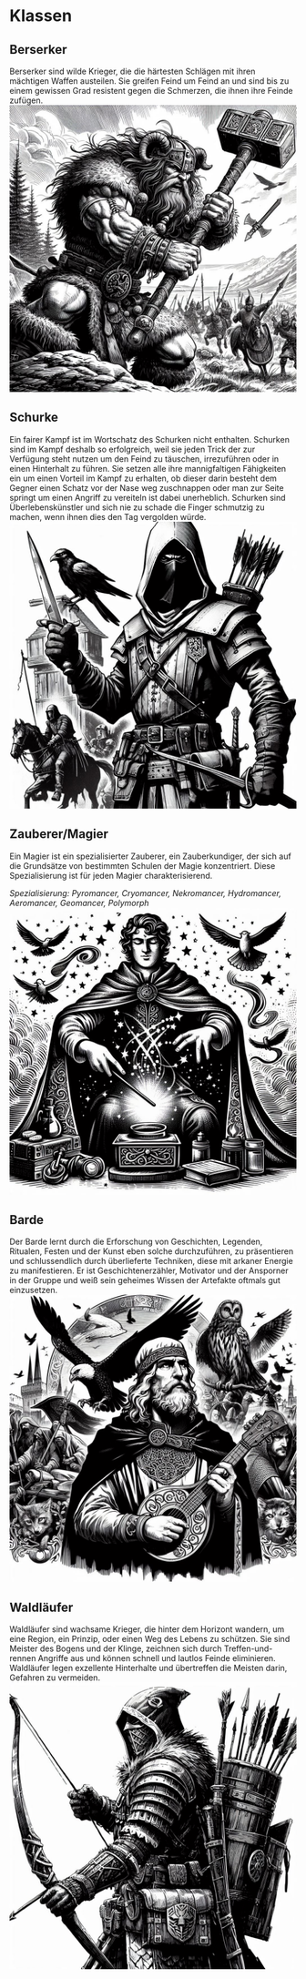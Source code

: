 # Klassen

## Berserker
Berserker sind wilde Krieger, die die härtesten Schlägen mit ihren mächtigen Waffen austeilen. Sie greifen Feind um Feind an und sind bis zu einem gewissen Grad resistent gegen die Schmerzen, die ihnen ihre Feinde zufügen.
![image](/images/barbar.jpg)

## Schurke
Ein fairer Kampf ist im Wortschatz des Schurken nicht enthalten. Schurken sind im Kampf deshalb so erfolgreich, weil sie jeden Trick der zur Verfügung steht nutzen um den Feind zu täuschen, irrezuführen oder in einen Hinterhalt zu führen. Sie setzen alle ihre mannigfaltigen Fähigkeiten ein um einen Vorteil im Kampf zu erhalten, ob dieser darin besteht dem Gegner einen Schatz vor der Nase weg zuschnappen oder man zur Seite springt um einen Angriff zu vereiteln ist dabei unerheblich. Schurken sind Überlebenskünstler und sich nie zu schade die Finger schmutzig zu machen, wenn ihnen dies den Tag vergolden würde. 
![image](/images/schurke.jpg)

## Zauberer/Magier
Ein Magier ist ein spezialisierter Zauberer, ein Zauberkundiger, der sich auf die Grundsätze von bestimmten Schulen der Magie konzentriert. Diese Spezialisierung ist für jeden Magier charakterisierend.

*Spezialisierung: Pyromancer, Cryomancer, Nekromancer, Hydromancer, Aeromancer, Geomancer, Polymorph*
![image](/images/magier.jpg)

## Barde
Der Barde lernt durch die Erforschung von Geschichten, Legenden, Ritualen, Festen und der Kunst eben solche durchzuführen, zu präsentieren und schlussendlich durch überlieferte Techniken, diese mit arkaner Energie zu manifestieren. Er ist Geschichtenerzähler, Motivator und der Ansporner in der Gruppe und weiß sein geheimes Wissen der Artefakte oftmals gut einzusetzen.
![image](/images/barde.jpg)

## Waldläufer
Waldläufer sind wachsame Krieger, die hinter dem Horizont wandern, um eine Region, ein Prinzip, oder einen Weg des Lebens zu schützen. Sie sind Meister des Bogens und der Klinge, zeichnen sich durch Treffen-und-rennen Angriffe aus und können schnell und lautlos Feinde eliminieren. Waldläufer legen exzellente Hinterhalte und übertreffen die Meisten darin, Gefahren zu vermeiden.
![image](/images/waldlaeufer.jpg)
